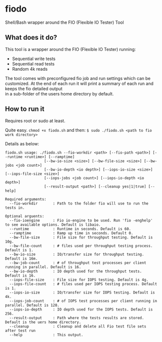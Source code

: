 # fiodo
Shell/Bash wrapper around the FIO (Flexible IO Tester) Tool

## What does it do?
This tool is a wrapper around the FIO (Flexible IO Tester) running:
* Sequential write tests
* Sequential read tests
* Random 4k reads

The tool comes with preconfigured fio job and run settings which can be customized.
At the end of each run it will print a summary of each run and keeps the fio detailed output  
in a sub-folder of the users home directory by default.

## How to run it
Requires root or sudo at least.

Quite easy. `chmod +x fiodo.sh` and then: `$ sudo ./fiodo.sh <path to fio work directory>`

Details as below:
```
fiodo.sh usage: ./fiodo.sh --fio-workdir <path> [--fio-path <path>] [--runtime <runtime>] [--ramptime]
                  [--bw-io-size <size>] [--bw-file-size <size>] [--bw-jobs <job count>]
                  [--bw-io-depth <io depth>] [--iops-io-size <size>] [--iops-file-size <size>]
                  [--iops-jobs <job count>] [--iops-io-depth <io depth>]
                  [--result-output <path>] [--cleanup yes|1|true] [--help]

Required arguments:
  --fio-workdir       : Path to the folder fio will use to run the tests in.

Optional arguents:
  --fio-ioengine      : Fio io-engine to be used. Run 'fio -enghelp' to see available options. Default is libaio.
  --runtime           : Runtime in seconds. Default is 60.
  --ramptime          : Ramp up time in seconds. Default 0.
  --bw-file-size      : File size for throughput testing. Default is 10g.
  --bw-file-count     : # files used per throughput testing process. Default is 1.
  --bw-io-size        : IO/transfer size for throughput testing. Default is 16m.
  --bw-job-count      : # of throughput test processes per client running in parallel. Default is 16.
  --bw-io-depth       : IO depth used for the throughput tests. Default is 16.
  --iops-file-size    : File size for IOPS testing. Default is 4g.
  --iops-file-count   : # files used per IOPS testing process. Default is 1.
  --iops-io-size      : IO/transfer size for IOPS testing. Default is 4k.
  --iops-job-count    : # of IOPS test processes per client running in parallel. Default is 128.
  --iops-io-depth     : IO depth used for the IOPS tests. Default is 256.
  --result-output     : Path where the tests results are stored. Default is the uers home directory.
  --cleanup           : Cleanup and delete all Fio test file sets after test run
  --help              : This output.
```